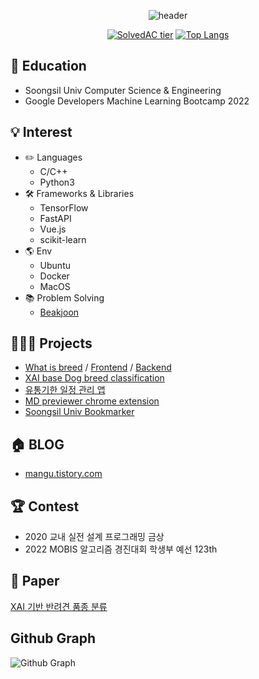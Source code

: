 <div align="center">

![header](https://capsule-render.vercel.app/api?type=waving&color=gradient&height=300&section=header&text=mingyu👨🏻‍💻&fontSize=90&animation=fadeIn)

[![SolvedAC tier](http://mazassumnida.wtf/api/v2/generate_badge?boj=msphere)](https://solved.ac/msphere)
[![Top Langs](https://github-readme-stats.vercel.app/api/top-langs/?username=manguuu&layout=compact&hide=Visual%20Basic)](https://github.com/anuraghazra/github-readme-stats)
</div>

## 🏫 Education
 - Soongsil Univ Computer Science & Engineering
 - Google Developers Machine Learning Bootcamp 2022 

## 💡 Interest
 - ✏️ Languages
   - C/C++ 
   - Python3
 - 🛠 Frameworks & Libraries
    - TensorFlow
    - FastAPI
    - Vue.js
    - scikit-learn
 - 🌎 Env
    - Ubuntu
    - Docker
    - MacOS
 - 📚 Problem Solving
   - [Beakjoon](https://www.acmicpc.net/user/msphere)
 
## 👨🏻‍💻 Projects
 - [What is breed](https://whatisbreed.com/) / [Frontend](https://github.com/manguuu/whatisbreed-frontend) / [Backend](https://github.com/manguuu/whatisbreed-backend)
 - [XAI base Dog breed classification](https://github.com/Classufy/xai-dog-breed-classification)
 - [유통기한 일정 관리 앱](https://github.com/manguuu/Refrigirator-App)
 - [MD previewer chrome extension](https://github.com/manguuu/browser-markdown-previewer-plugin)
 - [Soongsil Univ Bookmarker](https://github.com/manguuu/ssu-chrome-extension)
 
## 🏠 BLOG
 - [mangu.tistory.com](https://mangu.tistory.com/)

## 🏆 Contest
 - 2020 교내 실전 설계 프로그래밍 금상
 - 2022 MOBIS 알고리즘 경진대회 학생부 예선 123th

## 📝 Paper
[XAI 기반 반려견 품종 분류](http://www.riss.kr/search/detail/DetailView.do?p_mat_type=1a0202e37d52c72d&control_no=084eadfa92c7c31cc85d2949c297615a&keyword=XAI-based%20Dog%20Breed%20Classification)

## Github Graph
![Github Graph](https://activity-graph.herokuapp.com/graph?username=manguuu&area=false&theme=xcode&hide_border=true)
